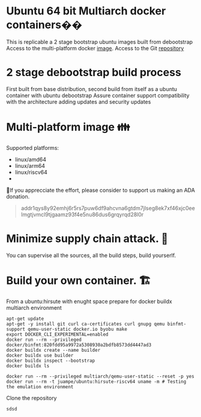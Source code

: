 # Ubuntu 64 bit Multiarch docker containers��
This is replicable a 2 stage bootstrap ubuntu images built from debootstrap
Access to the multi-platform docker [image](https://hub.docker.com/r/juampe/ubuntu).
Access to the Git [repository](https://github.com/juampe/ubuntu)

# 2 stage debootstrap build process
First built from base distribution, second build from itself as a ubuntu container with ubuntu debootstrap
Assure container support compatibility with the architecture adding updates and security updates

# Multi-platform image 👪
Supported platforms:
* linux/amd64
* linux/arm64
* linux/riscv64
* 
🙏If you apprecciate the effort, please consider to support us making an ADA donation.
>addr1qys8y92emhj6r5rs7puw6df9ahcvna6gtdm7jlseg8ek7xf46xjc0eelmgtjvmcl9tjgaamz93f4e5nu86dus6grqyrqd28l0r
# Minimize supply chain attack. 🔗
You can supervise all the sources, all the build steps, build yourserlf.

# Build your own container. 🏗️
From a ubuntu:hirsute with enught space prepare for docker buildx multiarch environment
```
apt-get update
apt-get -y install git curl ca-certificates curl gnupg qemu binfmt-support qemu-user-static docker.io byobu make
export DOCKER_CLI_EXPERIMENTAL=enabled
docker run --rm --privileged docker/binfmt:820fdd95a9972a5308930a2bdfb8573dd4447ad3
docker buildx create --name builder
docker buildx use builder
docker buildx inspect --bootstrap
docker buildx ls

docker run --rm --privileged multiarch/qemu-user-static --reset -p yes 
docker run --rm -t juampe/ubuntu:hirsute-riscv64 uname -m # Testing the emulation environment

```
Clone the repository
```
sdsd
```

